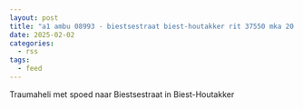 ```yaml
---
layout: post
title: "a1 ambu 08993 - biestsestraat biest-houtakker rit 37550 mka 20 tilburg"
date: 2025-02-02
categories: 
  - rss
tags: 
  - feed
---
```


Traumaheli met spoed naar Biestsestraat in Biest-Houtakker
